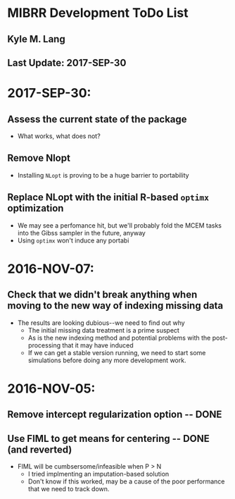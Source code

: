 # MIBRR Development ToDo List
## Kyle M. Lang
## Last Update: 2017-SEP-30

# 2017-SEP-30:
## Assess the current state of the package

- What works, what does not?

## Remove Nlopt

- Installing `NLopt` is proving to be a huge barrier to portability

## Replace NLopt with the initial R-based `optimx` optimization

- We may see a perfomance hit, but we'll probably fold the MCEM tasks into the Gibss sampler in the future, anyway
- Using `optimx` won't induce any portabi

# 2016-NOV-07:
## Check that we didn't break anything when moving to the new way of indexing missing data

- The results are looking dubious--we need to find out why
    - The initial missing data treatment is a prime suspect
    - As is the new indexing method and potential problems with the post-processing that it may have induced
    - If we can get a stable version running, we need to start some simulations before doing any more development work.

# 2016-NOV-05:
## Remove intercept regularization option -- DONE
## Use FIML to get means for centering -- DONE (and reverted)

- FIML will be cumbsersome/infeasible when P > N
    - I tried implmenting an imputation-based solution
    - Don't know if this worked, may be a cause of the poor performance that we need to track down.
